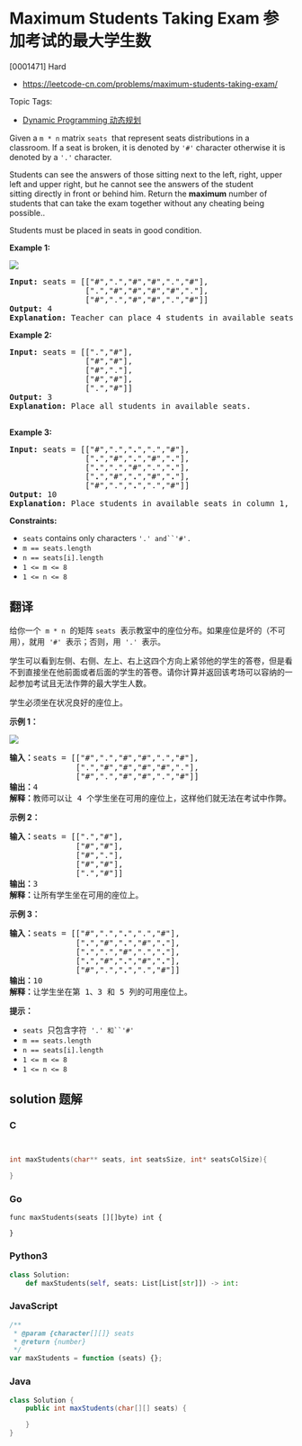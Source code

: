 # Maximum Students Taking Exam 参加考试的最大学生数

[0001471] Hard

- https://leetcode-cn.com/problems/maximum-students-taking-exam/

Topic Tags:

- [Dynamic Programming 动态规划](https://leetcode-cn.com/tag/dynamic-programming/)

Given a `m * n` matrix `seats`  that represent seats distributions in a classroom. If a seat is broken, it is denoted by `'#'` character otherwise it is denoted by a `'.'` character.

Students can see the answers of those sitting next to the left, right, upper left and upper right, but he cannot see the answers of the student sitting directly in front or behind him. Return the **maximum** number of students that can take the exam together without any cheating being possible..

Students must be placed in seats in good condition.

**Example 1:**

![](https://assets.leetcode.com/uploads/2020/01/29/image.png)

<pre><strong>Input:</strong> seats = [["#",".","#","#",".","#"],
&nbsp;               [".","#","#","#","#","."],
&nbsp;               ["#",".","#","#",".","#"]]
<strong>Output:</strong> 4
<strong>Explanation:</strong> Teacher can place 4 students in available seats so they don't cheat on the exam. 
</pre>

**Example 2:**

<pre><strong>Input:</strong> seats = [[".","#"],
&nbsp;               ["#","#"],
&nbsp;               ["#","."],
&nbsp;               ["#","#"],
&nbsp;               [".","#"]]
<strong>Output:</strong> 3
<strong>Explanation:</strong> Place all students in available seats. 

</pre>

**Example 3:**

<pre><strong>Input:</strong> seats = [["#",".","<strong>.</strong>",".","#"],
&nbsp;               ["<strong>.</strong>","#","<strong>.</strong>","#","<strong>.</strong>"],
&nbsp;               ["<strong>.</strong>",".","#",".","<strong>.</strong>"],
&nbsp;               ["<strong>.</strong>","#","<strong>.</strong>","#","<strong>.</strong>"],
&nbsp;               ["#",".","<strong>.</strong>",".","#"]]
<strong>Output:</strong> 10
<strong>Explanation:</strong> Place students in available seats in column 1, 3 and 5.
</pre>

**Constraints:**

- `seats` contains only characters ` '.' and``'#'. `
- `m == seats.length`
- `n == seats[i].length`
- `1 <= m <= 8`
- `1 <= n <= 8`

## 翻译

给你一个  `m * n`  的矩阵 `seats`  表示教室中的座位分布。如果座位是坏的（不可用），就用  `'#'`  表示；否则，用  `'.'`  表示。

学生可以看到左侧、右侧、左上、右上这四个方向上紧邻他的学生的答卷，但是看不到直接坐在他前面或者后面的学生的答卷。请你计算并返回该考场可以容纳的一起参加考试且无法作弊的最大学生人数。

学生必须坐在状况良好的座位上。

**示例 1：**

![](https://assets.leetcode-cn.com/aliyun-lc-upload/uploads/2020/02/09/image.png)

<pre><strong>输入：</strong>seats = [["#",".","#","#",".","#"],
&nbsp;             [".","#","#","#","#","."],
&nbsp;             ["#",".","#","#",".","#"]]
<strong>输出：</strong>4
<strong>解释：</strong>教师可以让 4 个学生坐在可用的座位上，这样他们就无法在考试中作弊。 
</pre>

**示例 2：**

<pre><strong>输入：</strong>seats = [[".","#"],
&nbsp;             ["#","#"],
&nbsp;             ["#","."],
&nbsp;             ["#","#"],
&nbsp;             [".","#"]]
<strong>输出：</strong>3
<strong>解释：</strong>让所有学生坐在可用的座位上。
</pre>

**示例 3：**

<pre><strong>输入：</strong>seats = [["#",".","<strong>.</strong>",".","#"],
&nbsp;             ["<strong>.</strong>","#","<strong>.</strong>","#","<strong>.</strong>"],
&nbsp;             ["<strong>.</strong>",".","#",".","<strong>.</strong>"],
&nbsp;             ["<strong>.</strong>","#","<strong>.</strong>","#","<strong>.</strong>"],
&nbsp;             ["#",".","<strong>.</strong>",".","#"]]
<strong>输出：</strong>10
<strong>解释：</strong>让学生坐在第 1、3 和 5 列的可用座位上。
</pre>

**提示：**

- `seats`  只包含字符  ` '.' 和``'#' `
- `m == seats.length`
- `n == seats[i].length`
- `1 <= m <= 8`
- `1 <= n <= 8`

## solution 题解

### C

```c


int maxStudents(char** seats, int seatsSize, int* seatsColSize){

}
```

### Go

```golang
func maxStudents(seats [][]byte) int {

}
```

### Python3

```python
class Solution:
    def maxStudents(self, seats: List[List[str]]) -> int:
```

### JavaScript

```javascript
/**
 * @param {character[][]} seats
 * @return {number}
 */
var maxStudents = function (seats) {};
```

### Java

```java
class Solution {
    public int maxStudents(char[][] seats) {

    }
}
```
